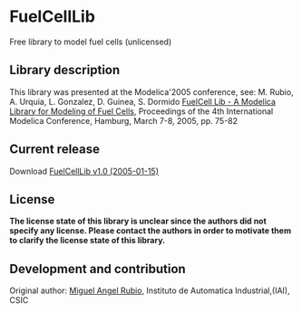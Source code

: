 # FuelCellLib
Free library to model fuel cells (unlicensed)

## Library description

This library was presented at the Modelica'2005 conference, see: M. Rubio, A. Urquia, L. Gonzalez, D. Guinea, S. Dormido
[FuelCell Lib - A Modelica Library for Modeling of Fuel Cells](http://www.modelica.org/events/Conference2005/online_proceedings/Session1/Session1b3.pdf), Proceedings of the 4th International Modelica Conference, Hamburg, March 7-8, 2005, pp. 75-82

## Current release

Download [FuelCellLib v1.0 (2005-01-15)](../../archive/v1.0.zip)

## License

**The license state of this library is unclear since the authors did not specify any license. Please contact the authors in order to motivate them to clarify the license state of this library.**

## Development and contribution
Original author: [Miguel Angel Rubio](mailto:marubio@iai.csic.es), Instituto de Automatica Industrial,(IAI), CSIC
